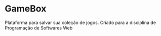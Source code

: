 # GameBox
Plataforma para salvar sua coleção de jogos. Criado para a disciplina de Programação de Softwares Web
